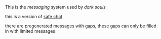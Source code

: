 This is the *messaging* system used by *dark souls*

this is a version of [safe chat](safe%20chat.md)

there are pregenerated messages with gaps, these gaps can only be filled in with limited messages
